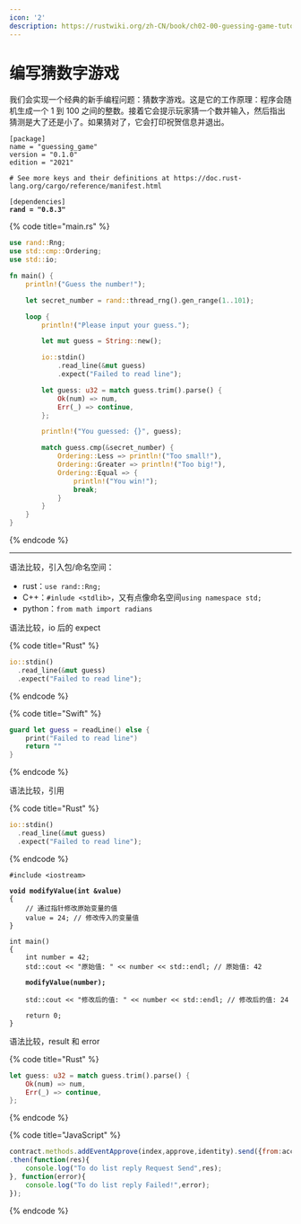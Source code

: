 ```yaml
---
icon: '2'
description: https://rustwiki.org/zh-CN/book/ch02-00-guessing-game-tutorial.html
---
```


# 编写猜数字游戏

我们会实现一个经典的新手编程问题：猜数字游戏。这是它的工作原理：程序会随机生成一个 1 到 100 之间的整数。接着它会提示玩家猜一个数并输入，然后指出猜测是大了还是小了。如果猜对了，它会打印祝贺信息并退出。

<pre class="language-toml" data-title="Cargo.toml"><code class="lang-toml">[package]
name = "guessing_game"
version = "0.1.0"
edition = "2021"

# See more keys and their definitions at https://doc.rust-lang.org/cargo/reference/manifest.html

[dependencies]
<strong>rand = "0.8.3"
</strong></code></pre>

{% code title="main.rs" %}
```rust
use rand::Rng;
use std::cmp::Ordering;
use std::io;

fn main() {
    println!("Guess the number!");

    let secret_number = rand::thread_rng().gen_range(1..101);

    loop {
        println!("Please input your guess.");

        let mut guess = String::new();

        io::stdin()
            .read_line(&mut guess)
            .expect("Failed to read line");

        let guess: u32 = match guess.trim().parse() {
            Ok(num) => num,
            Err(_) => continue,
        };

        println!("You guessed: {}", guess);

        match guess.cmp(&secret_number) {
            Ordering::Less => println!("Too small!"),
            Ordering::Greater => println!("Too big!"),
            Ordering::Equal => {
                println!("You win!");
                break;
            }
        }
    }
}
```
{% endcode %}

***

语法比较，引入包/命名空间：

* rust：`use rand::Rng;`
* C++：`#inlude <stdlib>`，又有点像命名空间`using namespace std;`
* python：`from math import radians`

语法比较，io 后的 expect

{% code title="Rust" %}
```rust
io::stdin()
  .read_line(&mut guess)
  .expect("Failed to read line");
```
{% endcode %}

{% code title="Swift" %}
```swift
guard let guess = readLine() else {
    print("Failed to read line")
    return ""
}
```
{% endcode %}

语法比较，引用

{% code title="Rust" %}
```rust
io::stdin()
  .read_line(&mut guess)
  .expect("Failed to read line");
```
{% endcode %}

<pre class="language-cpp" data-title="C++"><code class="lang-cpp">#include &#x3C;iostream>

<strong>void modifyValue(int &#x26;value)
</strong>{
    // 通过指针修改原始变量的值
    value = 24; // 修改传入的变量值
}

int main()
{
    int number = 42;
    std::cout &#x3C;&#x3C; "原始值: " &#x3C;&#x3C; number &#x3C;&#x3C; std::endl; // 原始值: 42

<strong>    modifyValue(number);
</strong>
    std::cout &#x3C;&#x3C; "修改后的值: " &#x3C;&#x3C; number &#x3C;&#x3C; std::endl; // 修改后的值: 24

    return 0;
}
</code></pre>

语法比较，result 和 error

{% code title="Rust" %}
```rust
let guess: u32 = match guess.trim().parse() {
    Ok(num) => num,
    Err(_) => continue,
};
```
{% endcode %}

{% code title="JavaScript" %}
```javascript
contract.methods.addEventApprove(index,approve,identity).send({from:account})
.then(function(res){
    console.log("To do list reply Request Send",res);
}, function(error){
    console.log("To do list reply Failed!",error);
});
```
{% endcode %}



